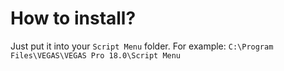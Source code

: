 # How to install?
Just put it into your `Script Menu` folder. For example: `C:\Program Files\VEGAS\VEGAS Pro 18.0\Script Menu`
